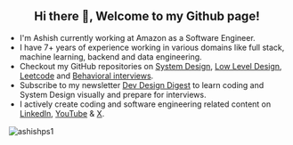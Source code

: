 <h2 align="center">Hi there 👋, Welcome to my Github page!</h2>
<ul>
  <li>I'm Ashish currently working at Amazon as a Software Engineer.</li>
  <li>I have 7+ years of experience working in various domains like full stack, machine learning, backend and data engineering.</li>
  <li>Checkout my GitHub repositories on <a href = "https://github.com/ashishps1/awesome-system-design-resources">System Design</a>, <a href = "https://github.com/ashishps1/awesome-low-level-design">Low Level Design</a>, <a href = "https://github.com/ashishps1/awesome-leetcode-resources">Leetcode</a> and <a href = "https://github.com/ashishps1/awesome-behavioral-interviews">Behavioral interviews</a>.</li>
  <li>Subscribe to my newsletter <a href = "https://newsletter.ashishps.com/">Dev Design Digest</a> to learn coding and System Design visually and prepare for interviews.</li>
  <li>I actively create coding and software engineering related content on <a href="https://www.linkedin.com/in/ashishps1/">LinkedIn</a>, <a href="https://www.youtube.com/channel/UCUicT5osQLEL11TimsC8I1g">YouTube</a> & <a href="https://twitter.com/ashishps_1">X</a>.</li>
</ul>

<p>&nbsp;<img align="center" src="https://github-readme-stats.vercel.app/api?username=ashishps1&show_icons=true&locale=en" alt="ashishps1" /></p>
